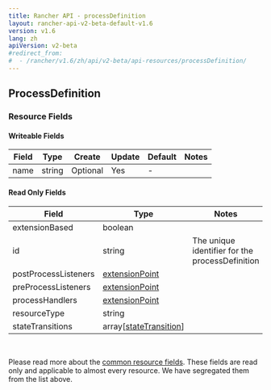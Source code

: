 ```yaml
---
title: Rancher API - processDefinition
layout: rancher-api-v2-beta-default-v1.6
version: v1.6
lang: zh
apiVersion: v2-beta
#redirect_from:
#  - /rancher/v1.6/zh/api/v2-beta/api-resources/processDefinition/
---
```


## ProcessDefinition



### Resource Fields

#### Writeable Fields

Field | Type | Create | Update | Default | Notes
---|---|---|---|---|---
name | string | Optional | Yes | - | 


#### Read Only Fields

Field | Type   | Notes
---|---|---
extensionBased | boolean  | 
id | string  | The unique identifier for the processDefinition
postProcessListeners | [extensionPoint]({{site.baseurl}}/rancher/{{page.version}}/{{page.lang}}/api/{{page.apiVersion}}/api-resources/extensionPoint/)  | 
preProcessListeners | [extensionPoint]({{site.baseurl}}/rancher/{{page.version}}/{{page.lang}}/api/{{page.apiVersion}}/api-resources/extensionPoint/)  | 
processHandlers | [extensionPoint]({{site.baseurl}}/rancher/{{page.version}}/{{page.lang}}/api/{{page.apiVersion}}/api-resources/extensionPoint/)  | 
resourceType | string  | 
stateTransitions | array[[stateTransition]({{site.baseurl}}/rancher/{{page.version}}/{{page.lang}}/api/{{page.apiVersion}}/api-resources/stateTransition/)]  | 


<br>

Please read more about the [common resource fields]({{site.baseurl}}/rancher/{{page.version}}/{{page.lang}}/api/{{page.apiVersion}}/common/). These fields are read only and applicable to almost every resource. We have segregated them from the list above.




